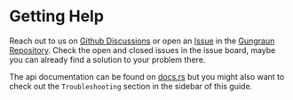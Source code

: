 # Getting Help

Reach out to us on [Github
Discussions](https://github.com/gungraun/gungraun/discussions) or open
an [Issue](https://github.com/gungraun/gungraun/issues) in the
[Gungraun
Repository](https://github.com/gungraun/gungraun). Check the
open and closed issues in the issue board, maybe you can already find a solution
to your problem there.

The api documentation can be found on
[docs.rs](https://docs.rs/iai-callgrind/0.16.1/iai_callgrind/) but you might
also want to check out the `Troubleshooting` section in the sidebar of this
guide.
